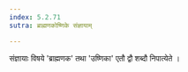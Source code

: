 ```yaml
---
index: 5.2.71
sutra: ब्राह्मणकोष्णिके संज्ञायाम्

---
```

संज्ञायाः विषये 'ब्राह्मणक' तथा 'उष्णिका' एतौ द्वौ शब्दौ निपात्येते । 